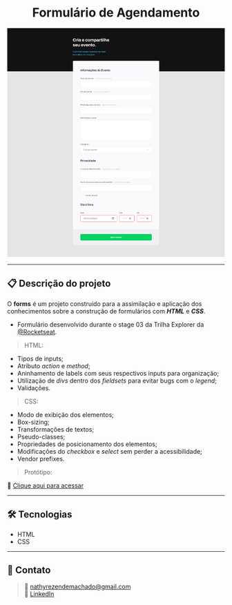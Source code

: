 <h1 align="center">Formulário de Agendamento</h1>

![Imagem da página desenvolvida](./.github/preview-forms.png)

<hr>

## 📋 Descrição do projeto

O <strong>forms</strong> é um projeto construído para a assimilação e aplicação dos conhecimentos sobre a construção de formulários com <strong><em>HTML</em></strong> e <strong><em>CSS</em></strong>.

- Formulário desenvolvido durante o stage 03 da Trilha Explorer da <a href="https://www.rocketseat.com.br/">@Rocketseat</a>.

> HTML:
- Tipos de inputs;
- Atributo <em>action</em> e <em>method</em>;
- Aninhamento de labels com seus respectivos inputs para organização;
- Utilização de <em>divs</em> dentro dos <em>fieldsets</em> para evitar bugs com o <em>legend</em>;
- Validações.
 
> CSS:
- Modo de exibição dos elementos;
- Box-sizing;
- Transformações de textos;
- Pseudo-classes;
- Propriedades de posicionamento dos elementos;
- Modificações do <em>checkbox</em> e <em>select</em> sem perder a acessibilidade;
- Vendor prefixes.

> Protótipo:

🔗 [Clique aqui para acessar](https://nathxrz.github.io/TrilhaExplorer-forms-1/)
 
<hr>

## 🛠️ Tecnologias
- HTML
- CSS

<hr>

## 📩 Contato
> 📧 nathyrezendemachado@gmail.com <br>
> 💼 <a href="https://www.linkedin.com/in/nathalia-machado-021b1b230/"> LinkedIn</a> <br>

    